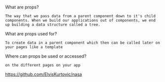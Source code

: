 What are props?
<!-- enter you answer in the space below -->
```
The way that we pass data from a parent component down to it's child components. When we build our applications out of components, we end up building a data structure called a tree.
```

What are props used for?
<!-- enter you answer in the space below -->
```
To create data in a parent component which then can be called later on your pages like a template
```

Where can props be used or accessed?
<!-- enter you answer in the space below -->
```
on the different pages on your app
```
https://github.com/ElvisKurtovic/nasa